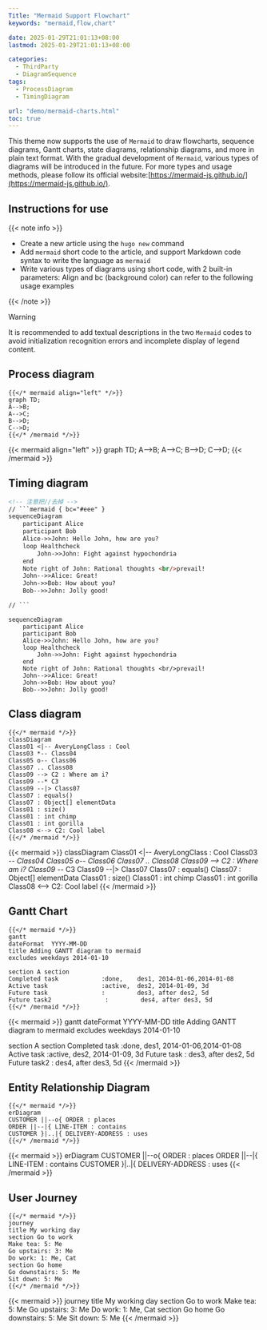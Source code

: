 ```yaml
---
Title: "Mermaid Support Flowchart"
keywords: "mermaid,flow,chart"

date: 2025-01-29T21:01:13+08:00
lastmod: 2025-01-29T21:01:13+08:00

categories:
  - ThirdParty
  - DiagramSequence
tags:
  - ProcessDiagram
  - TimingDiagram

url: "demo/mermaid-charts.html"
toc: true
---
```



This theme now supports the use of `Mermaid` to draw flowcharts, sequence diagrams, Gantt charts, state diagrams, relationship diagrams, and more in plain text format. With the gradual development of `Mermaid`, various types of diagrams will be introduced in the future. For more types and usage methods, please follow its official website:[https://mermaid-js.github.io/](https://mermaid-js.github.io/).

<!--more-->

## Instructions for use

{{< note info >}}

- Create a new article using the `hugo new` command
- Add `mermaid` short code to the article, and support Markdown code syntax to write the language as `mermaid`
- Write various types of diagrams using short code, with 2 built-in parameters: Align and bc (background color) can refer to the following usage examples

{{< /note >}}

> [!WARNING]
> It is recommended to add textual descriptions in the two `Mermaid` codes to avoid initialization recognition errors and incomplete display of legend content.

## Process diagram

```shell
{{</* mermaid align="left" */>}}
graph TD;
A-->B;
A-->C;
B-->D;
C-->D;
{{</* /mermaid */>}}
```

{{< mermaid align="left" >}}
graph TD;
A-->B;
A-->C;
B-->D;
C-->D;
{{< /mermaid >}}

## Timing diagram


```markdown
<!-- 注意把//去掉 -->
// ```mermaid { bc="#eee" }
sequenceDiagram
    participant Alice
    participant Bob
    Alice->>John: Hello John, how are you?
    loop Healthcheck
        John->>John: Fight against hypochondria
    end
    Note right of John: Rational thoughts <br/>prevail!
    John-->>Alice: Great!
    John->>Bob: How about you?
    Bob-->>John: Jolly good!

// ```

```

```mermaid { bc="#eee" }
sequenceDiagram
    participant Alice
    participant Bob
    Alice->>John: Hello John, how are you?
    loop Healthcheck
        John->>John: Fight against hypochondria
    end
    Note right of John: Rational thoughts <br/>prevail!
    John-->>Alice: Great!
    John->>Bob: How about you?
    Bob-->>John: Jolly good!

```

## Class diagram

```shell
{{</* mermaid */>}}
classDiagram
Class01 <|-- AveryLongClass : Cool
Class03 *-- Class04
Class05 o-- Class06
Class07 .. Class08
Class09 --> C2 : Where am i?
Class09 --* C3
Class09 --|> Class07
Class07 : equals()
Class07 : Object[] elementData
Class01 : size()
Class01 : int chimp
Class01 : int gorilla
Class08 <--> C2: Cool label
{{</* /mermaid */>}}
```
{{< mermaid >}}
classDiagram
Class01 <|-- AveryLongClass : Cool
Class03 *-- Class04
Class05 o-- Class06
Class07 .. Class08
Class09 --> C2 : Where am i?
Class09 --* C3
Class09 --|> Class07
Class07 : equals()
Class07 : Object[] elementData
Class01 : size()
Class01 : int chimp
Class01 : int gorilla
Class08 <--> C2: Cool label
{{< /mermaid >}}

## Gantt Chart

```shell
{{</* mermaid */>}}
gantt
dateFormat  YYYY-MM-DD
title Adding GANTT diagram to mermaid
excludes weekdays 2014-01-10

section A section
Completed task            :done,    des1, 2014-01-06,2014-01-08
Active task               :active,  des2, 2014-01-09, 3d
Future task               :         des3, after des2, 5d
Future task2               :         des4, after des3, 5d
{{</* /mermaid */>}}
```
{{< mermaid >}}
gantt
dateFormat  YYYY-MM-DD
title Adding GANTT diagram to mermaid
excludes weekdays 2014-01-10

section A section
Completed task            :done,    des1, 2014-01-06,2014-01-08
Active task               :active,  des2, 2014-01-09, 3d
Future task               :         des3, after des2, 5d
Future task2               :         des4, after des3, 5d
{{< /mermaid >}}

## Entity Relationship Diagram

```shell
{{</* mermaid */>}}
erDiagram
CUSTOMER ||--o{ ORDER : places
ORDER ||--|{ LINE-ITEM : contains
CUSTOMER }|..|{ DELIVERY-ADDRESS : uses
{{</* /mermaid */>}}
```
{{< mermaid >}}
erDiagram
CUSTOMER ||--o{ ORDER : places
ORDER ||--|{ LINE-ITEM : contains
CUSTOMER }|..|{ DELIVERY-ADDRESS : uses
{{< /mermaid >}}

## User Journey

```shell
{{</* mermaid */>}}
journey
title My working day
section Go to work
Make tea: 5: Me
Go upstairs: 3: Me
Do work: 1: Me, Cat
section Go home
Go downstairs: 5: Me
Sit down: 5: Me
{{</* /mermaid */>}}
```
{{< mermaid >}}
journey
title My working day
section Go to work
Make tea: 5: Me
Go upstairs: 3: Me
Do work: 1: Me, Cat
section Go home
Go downstairs: 5: Me
Sit down: 5: Me
{{< /mermaid >}}